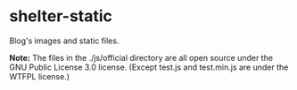 # shelter-static
Blog's images and static files.

**Note:** The files in the ./js/official directory are all open source under the GNU Public License 3.0 license. (Except test.js and test.min.js are under the WTFPL license.)
